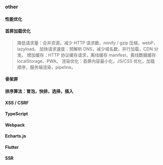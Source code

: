 ### other

#### 性能优化

#### 首屏加载优化

> 降低请求量：合并资源，减少 HTTP 请求数，minify / gzip 压缩，webP，lazyload。
> 加快请求速度：预解析 DNS，减少域名数，并行加载，CDN 分发。
> 增加缓存：HTTP 协议缓存请求，离线缓存 manifest，离线数据缓存 localStorage、PWA。
> 渲染优化：首屏内容最小化，JS/CSS 优化，加载顺序，服务端渲染，pipeline。

#### 骨架屏

#### 排序算法：冒泡，快排，选择，插入

#### XSS / CSRF

#### TypeScript

#### Webpack

#### Echarts.js

#### Flutter

#### SSR
